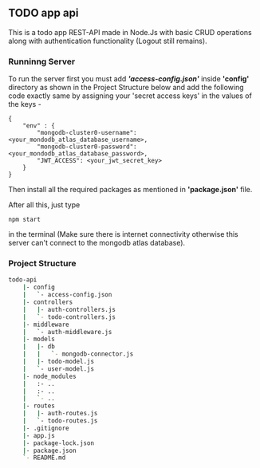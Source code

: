 ## TODO app api
This is a todo app REST-API made in Node.Js with basic CRUD operations along with authentication functionality (Logout still remains). 

### Runninng Server
To run the server first you must add ***'access-config.json'*** inside **'config'** directory as shown in the Project Structure below and add the following code exactly same by assigning your 'secret access keys' in the values of the keys - 

```
{
    "env" : {
        "mongodb-cluster0-username": <your_mondodb_atlas_database_username>,
        "mongodb-cluster0-password": <your_mondodb_atlas_database_password>,
        "JWT_ACCESS": <your_jwt_secret_key>
    }
}
```

Then install all the required packages as mentioned in **'package.json'** file.

After all this, just type 
```
npm start
```
in the terminal (Make sure there is internet connectivity otherwise this server can't connect to the mongodb atlas database).

### Project Structure
```sh
todo-api
    |- config
    |   `- access-config.json
    |- controllers
    |   |- auth-controllers.js
    |   `- todo-controllers.js
    |- middleware
    |   `- auth-middleware.js
    |- models
    |   |- db
    |   |   `- mongodb-connector.js
    |   |- todo-model.js
    |   `- user-model.js
    |- node_modules
    |   :- ..
    |   :- ..
    |   `- ..
    |- routes
    |   |- auth-routes.js
    |   `- todo-routes.js
    |- .gitignore
    |- app.js
    |- package-lock.json
    |- package.json
    `- README.md
```